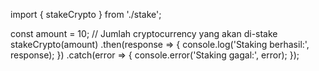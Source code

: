 import { stakeCrypto } from './stake';

const amount = 10; // Jumlah cryptocurrency yang akan di-stake
stakeCrypto(amount)
  .then(response => {
    console.log('Staking berhasil:', response);
  })
  .catch(error => {
    console.error('Staking gagal:', error);
  });
